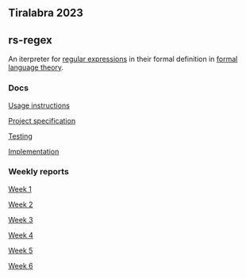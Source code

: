 ## Tiralabra 2023
## rs-regex

An iterpreter for 
[regular expressions](https://en.wikipedia.org/wiki/Regular_expression) 
in their formal definition in 
[formal language theory](https://en.wikipedia.org/wiki/Formal_language).


### Docs

[Usage instructions](./docs/user_guide.md)  

[Project specification](./docs/specification_doc.md)

[Testing](./docs/testing_doc.md)

[Implementation](./docs/implementation_doc.pdf) 


### Weekly reports

[Week 1](./docs/weekly_report_1.md)

[Week 2](./docs/weekly_report_2.md)

[Week 3](./docs/weekly_report_3.md)

[Week 4](./docs/weekly_report_4.md)

[Week 5](./docs/weekly_report_5.md)

[Week 6](./docs/weekly_report_6.md)
